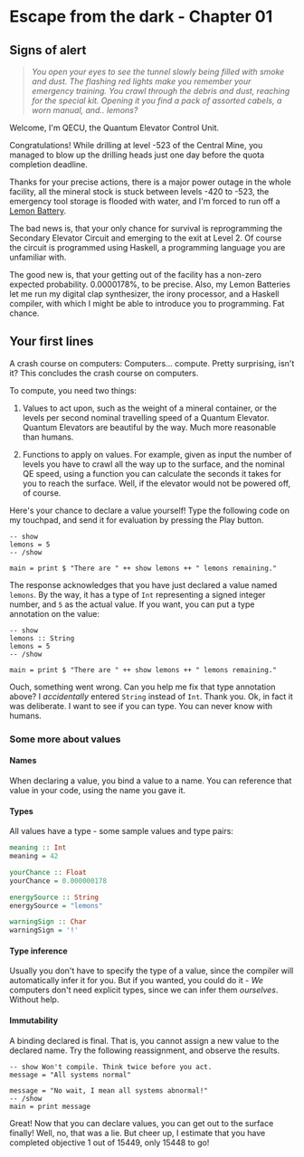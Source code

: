 # Escape from the dark - Chapter 01

## Signs of alert

> _You open your eyes to see the tunnel slowly being filled with smoke and dust.
> The flashing red lights make you remember your emergency
> training.
> You crawl through the debris and dust, reaching for the special kit.
> Opening it you find a pack of assorted cabels, a worn manual, and.. lemons?_

Welcome, I'm QECU, the Quantum Elevator Control Unit.

Congratulations! While drilling at level -523 of the Central Mine,
you managed to blow up the drilling heads just one day before the
quota completion deadline.

Thanks for your precise actions, there is a major power outage in the whole facility,
all the mineral stock is stuck between levels -420 to -523, the emergency tool storage
is flooded with water, and I'm forced to run off a [Lemon Battery](http://en.wikipedia.org/wiki/Lemon_battery).

The bad news is, that your only chance for survival is reprogramming the
Secondary Elevator Circuit and emerging to the exit at Level 2.
Of course the circuit is programmed using Haskell, a programming language you are unfamiliar with.

The good new is, that your getting out of the facility has a non-zero expected probability.
0.0000178%, to be precise. Also, my Lemon Batteries let me run
my digital clap synthesizer, the irony processor, and a
Haskell compiler, with which I might be able to introduce you to
programming. Fat chance.

## Your first lines

A crash course on computers: Computers... compute. Pretty surprising, isn't it?
This concludes the crash course on computers.

To compute, you need two things:

1. Values to act upon, such as the weight of a mineral container, 
   or the levels per second nominal travelling speed of a Quantum Elevator.
   Quantum Elevators are beautiful by the way. Much more reasonable than humans.
    
2. Functions to apply on values. For example, given as input the number
    of levels you have to crawl all the way up to the surface, and the nominal QE speed,
    using a function you can calculate the seconds it takes for you to reach the surface.
    Well, if the elevator would not be powered off, of course.

Here's your chance to declare a value yourself!
Type the following code on my touchpad, and send it for evaluation by pressing the Play button.

``` active haskell
-- show
lemons = 5
-- /show

main = print $ "There are " ++ show lemons ++ " lemons remaining."
```
The response acknowledges that you have just declared a value named `lemons`. By the way, it has a type of `Int` representing a signed integer number, and `5` as the actual value. If you want, you can put a type annotation on the value:


``` active haskell
-- show
lemons :: String
lemons = 5
-- /show

main = print $ "There are " ++ show lemons ++ " lemons remaining."
```

Ouch, something went wrong. Can you help me fix that type annotation above? I _accidentally_ entered `String` instead of `Int`. Thank you. Ok, in fact it was deliberate. I want to see if you can type. You can never know with humans.

### Some more about values

#### Names
                
When declaring a value, you bind a value to a name.
You can reference that value in your code, using the name you gave it.

#### Types

All values have a type - some sample values and type pairs:

``` haskell
meaning :: Int
meaning = 42

yourChance :: Float
yourChance = 0.000000178

energySource :: String
energySource = "lemons"

warningSign :: Char
warningSign = '!'
```

#### Type inference

Usually you don't have to specify the type of a value, since the compiler will automatically infer it for you. But if you wanted, you could do it - _We_ computers don't need explicit types, since we can infer them _ourselves_. Without help.

#### Immutability

A binding declared is final. That is, you cannot assign a
new value to the declared name. Try the following reassignment, and observe the results.

``` active haskell
-- show Won't compile. Think twice before you act.
message = "All systems normal"

message = "No wait, I mean all systems abnormal!"
-- /show
main = print message
```

Great! Now that you can declare values, you can get out to the surface finally! Well, no, that was a lie.
But cheer up, I estimate that you have completed objective 1 out of 15449, only 15448 to go!
